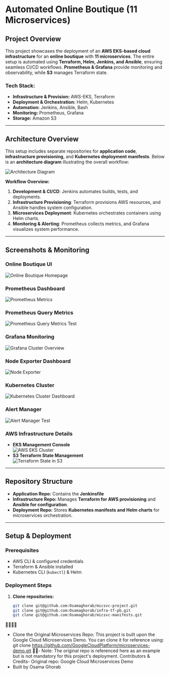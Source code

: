 # **Automated Online Boutique (11 Microservices)**  

## **Project Overview**  
This project showcases the deployment of an **AWS EKS-based cloud infrastructure** for an **online boutique** with **11 microservices**. The entire setup is automated using **Terraform, Helm, Jenkins, and Ansible**, ensuring seamless CI/CD workflows. **Prometheus & Grafana** provide monitoring and observability, while **S3** manages Terraform state.  

### **Tech Stack:**  
- **Infrastructure & Provision:** AWS-EKS, Terraform  
- **Deployment & Orchestration:**  Helm, Kubernetes
- **Automation:** Jenkins, Ansible, Bash  
- **Monitoring:** Prometheus, Grafana  
- **Storage:** Amazon S3  

---

## **Architecture Overview**  
This setup includes separate repositories for **application code**, **infrastructure provisioning**, and **Kubernetes deployment manifests**. Below is an **architecture diagram** illustrating the overall workflow:  

![Architecture Diagram](docs/images/architecture.png)  

**Workflow Overview:**  
1. **Development & CI/CD**: Jenkins automates builds, tests, and deployments.  
2. **Infrastructure Provisioning**: Terraform provisions AWS resources, and Ansible handles system configuration.  
3. **Microservices Deployment**: Kubernetes orchestrates containers using Helm charts.  
4. **Monitoring & Alerting**: Prometheus collects metrics, and Grafana visualizes system performance.  

---

## **Screenshots & Monitoring**  

### **Online Boutique UI**  
![Online Boutique Homepage](docs/images/boutique-ui.png)  

### **Prometheus Dashboard**  
![Prometheus Metrics](docs/images/prometheus-dashboard.png)  

### **Prometheus Query Metrics**  
![Prometheus Query Metrics Test](docs/images/query-metric.png)  

### **Grafana Monitoring**  
![Grafana Cluster Overview](docs/images/grafana-cluster.png)  

### **Node Exporter Dashboard**  
![Node Exporter](docs/images/node-exporter.png)  

### **Kubernetes Cluster**  
![Kubernetes Cluster Dashboard](docs/images/kubernetes-cluster.png)  

### **Alert Manager**  
![Alert Manager Test](docs/images/alert-manager-test.png)  


### **AWS Infrastructure Details**  
- **EKS Management Console**  
  ![AWS EKS Cluster](docs/images/aws-eks-console.png)  
- **S3 Terraform State Management**  
  ![Terraform State in S3](docs/images/aws-s3-state.png)  

---

## **Repository Structure**  
- **Application Repo:** Contains the **Jenkinsfile** 
- **Infrastructure Repo:** Manages **Terraform for AWS provisioning** and **Ansible for configuration**.  
- **Deployment Repo:** Stores **Kubernetes manifests and Helm charts** for microservices orchestration.  

---

## **Setup & Deployment**  
### **Prerequisites**  
- AWS CLI & configured credentials  
- Terraform & Ansible installed  
- Kubernetes CLI (`kubectl`) & Helm  

### **Deployment Steps**  
1. **Clone repositories:**  
   ```sh
   git clone git@github.com:Osamaghorab/micsvc-project.git
   git clone git@github.com:Osamaghorab/infra-tf-pb.git
   git clone git@github.com:Osamaghorab/micsvc-manifests.git


- Clone the Original Microservices Repo:
This project is built upon the Google Cloud Microservices Demo. You can clone it for reference using:
git clone https://github.com/GoogleCloudPlatform/microservices-demo.git
- Note: The original repo is referenced here as an example but is not mandatory for this project's deployment.
Contributors & Credits- Original repo: Google Cloud Microservices Demo
- Built by Osama Ghorab